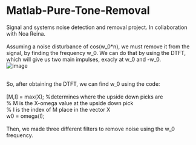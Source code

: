 # Matlab-Pure-Tone-Removal
Signal and systems noise detection and removal project. In collaboration with Noa Reina.
<br /><br />
Assuming a noise disturbance of cos(w_0*n), we must remove it from the signal, by finding the frequency w_0.
We can do that by using the DTFT, which will give us two main impulses, exacly at w_0 and -w_0.
<br />
![image](https://github.com/user-attachments/assets/0b4eceef-764a-4831-bf62-61b7a61a4b40)

<br />
So, after obtaining the DTFT, we can find w_0 using the code:
<br /><br />
[M,I] = max(X); %determines where the upside down picks are<br />
% M is the X-omega value at the upside down pick<br />
% I is the index of M place in the vector X<br />
w0 = omega(I); 
<br /><br />
Then, we made three different filters to remove noise using the w_0 frequency. 

